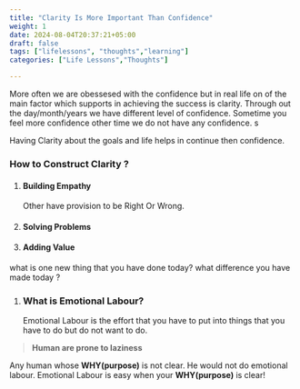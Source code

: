 ```yaml
---
title: "Clarity Is More Important Than Confidence"
weight: 1
date: 2024-08-04T20:37:21+05:00
draft: false
tags: ["lifelessons", "thoughts","learning"]
categories: ["Life Lessons","Thoughts"]

---
```

More often we are obessesed with the confidence but in real life on of the 
main factor which supports in achieving the success is clarity. Through out the day/month/years we have different level of confidence. Sometime you feel more confidence other time we do not have any confidence. s

Having Clarity about the goals and life helps in continue then confidence. 


### How to Construct Clarity ?
1. #### Building Empathy 
    Other have provision to be Right Or Wrong.
1. #### Solving Problems  

1. #### Adding Value 
what is one new thing that you have done today?
what difference you have made today ?

1. ### What is Emotional Labour?
    Emotional Labour is the effort that you have to put into things that you have to do but do not want to do.

> **Human are prone to laziness**


Any human whose **WHY(purpose)** is not clear. He would not do emotional labour. Emotional Labour is easy when your **WHY(purpose)** is clear!

